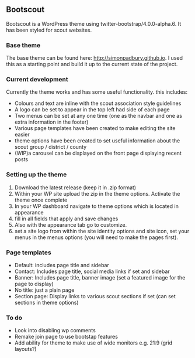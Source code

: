 ## Bootscout
Bootscout is a WordPress theme using twitter-bootstrap/4.0.0-alpha.6. It has been styled for scout websites.

### Base theme
The base theme can be found here: http://simonpadbury.github.io. I used this as a starting point and build it up to the current state of the project.

### Current development
Currently the theme works and has some useful functionality. this includes:
* Colours and text are inline with the scout association style guidelines
* A logo can be set to appear in the top left had side of each page
* Two menus can be set at any one time (one as the navbar and one as extra information in the footer)
* Various page templates have been created to make editing the site easier
* theme options have been created to set useful information about the scout group / district / county
* (WIP)a carousel can be displayed on the front page displaying recent posts

### Setting up the theme
1. Download the latest release (keep it in .zip format)
2. Within your WP site upload the zip in the theme options. Activate the theme once complete
3. In your WP dashboard navigate to theme options which is located in appearance
4. fill in all fields that apply and save changes
5. Also with the appearance tab go to customize.
6. set a site logo from within the site identity options and site icon, set your menus in the menus options (you will need to make the pages first).

### Page templates
* Default: includes page title and sidebar
* Contact: Includes page title, social media links if set and sidebar
* Banner: Includes page title, banner image (set a featured image for the page to display)
* No title: just a plain page
* Section page: Display links to various scout sections if set (can set sections in theme options)

### To do
* Look into disabling wp comments
* Remake join page to use bootstap features
* Add ability for theme to make use of wide monitors e.g. 21:9 (grid layouts?)
